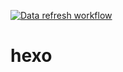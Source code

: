 [![Data refresh workflow](https://github.com/Ximinhan/hexo/actions/workflows/manual.yml/badge.svg?branch=main)](https://github.com/Ximinhan/hexo/actions/workflows/manual.yml)
# hexo
